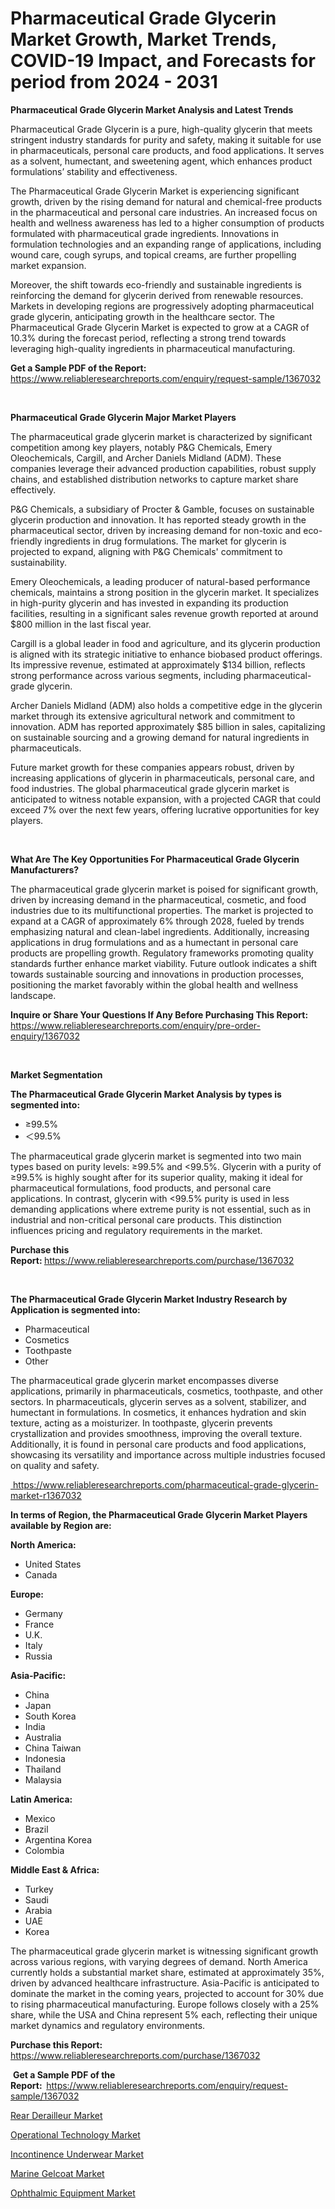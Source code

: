 <p><h1>Pharmaceutical Grade Glycerin Market Growth, Market Trends, COVID-19 Impact, and Forecasts for period from 2024 - 2031</h1></p><p><strong>Pharmaceutical Grade Glycerin Market Analysis and Latest Trends</strong></p>
<p><p>Pharmaceutical Grade Glycerin is a pure, high-quality glycerin that meets stringent industry standards for purity and safety, making it suitable for use in pharmaceuticals, personal care products, and food applications. It serves as a solvent, humectant, and sweetening agent, which enhances product formulations’ stability and effectiveness.</p><p>The Pharmaceutical Grade Glycerin Market is experiencing significant growth, driven by the rising demand for natural and chemical-free products in the pharmaceutical and personal care industries. An increased focus on health and wellness awareness has led to a higher consumption of products formulated with pharmaceutical grade ingredients. Innovations in formulation technologies and an expanding range of applications, including wound care, cough syrups, and topical creams, are further propelling market expansion.</p><p>Moreover, the shift towards eco-friendly and sustainable ingredients is reinforcing the demand for glycerin derived from renewable resources. Markets in developing regions are progressively adopting pharmaceutical grade glycerin, anticipating growth in the healthcare sector. The Pharmaceutical Grade Glycerin Market is expected to grow at a CAGR of 10.3% during the forecast period, reflecting a strong trend towards leveraging high-quality ingredients in pharmaceutical manufacturing.</p></p>
<p><strong>Get a Sample PDF of the Report:&nbsp;</strong> <a href="https://www.reliableresearchreports.com/enquiry/request-sample/1367032?utm_campaign=121&utm_medium=2&utm_source=Github&utm_content=ia&utm_term=06122024&utm_id=pharmaceutical-grade-glycerin">https://www.reliableresearchreports.com/enquiry/request-sample/1367032</a></p>
<p>&nbsp;</p>
<p><strong>Pharmaceutical Grade Glycerin Major Market Players</strong></p>
<p><p>The pharmaceutical grade glycerin market is characterized by significant competition among key players, notably P&G Chemicals, Emery Oleochemicals, Cargill, and Archer Daniels Midland (ADM). These companies leverage their advanced production capabilities, robust supply chains, and established distribution networks to capture market share effectively.</p><p>P&G Chemicals, a subsidiary of Procter & Gamble, focuses on sustainable glycerin production and innovation. It has reported steady growth in the pharmaceutical sector, driven by increasing demand for non-toxic and eco-friendly ingredients in drug formulations. The market for glycerin is projected to expand, aligning with P&G Chemicals' commitment to sustainability.</p><p>Emery Oleochemicals, a leading producer of natural-based performance chemicals, maintains a strong position in the glycerin market. It specializes in high-purity glycerin and has invested in expanding its production facilities, resulting in a significant sales revenue growth reported at around $800 million in the last fiscal year.</p><p>Cargill is a global leader in food and agriculture, and its glycerin production is aligned with its strategic initiative to enhance biobased product offerings. Its impressive revenue, estimated at approximately $134 billion, reflects strong performance across various segments, including pharmaceutical-grade glycerin.</p><p>Archer Daniels Midland (ADM) also holds a competitive edge in the glycerin market through its extensive agricultural network and commitment to innovation. ADM has reported approximately $85 billion in sales, capitalizing on sustainable sourcing and a growing demand for natural ingredients in pharmaceuticals.</p><p>Future market growth for these companies appears robust, driven by increasing applications of glycerin in pharmaceuticals, personal care, and food industries. The global pharmaceutical grade glycerin market is anticipated to witness notable expansion, with a projected CAGR that could exceed 7% over the next few years, offering lucrative opportunities for key players.</p></p>
<p>&nbsp;</p>
<p><strong>What Are The Key Opportunities For Pharmaceutical Grade Glycerin Manufacturers?</strong></p>
<p><p>The pharmaceutical grade glycerin market is poised for significant growth, driven by increasing demand in the pharmaceutical, cosmetic, and food industries due to its multifunctional properties. The market is projected to expand at a CAGR of approximately 6% through 2028, fueled by trends emphasizing natural and clean-label ingredients. Additionally, increasing applications in drug formulations and as a humectant in personal care products are propelling growth. Regulatory frameworks promoting quality standards further enhance market viability. Future outlook indicates a shift towards sustainable sourcing and innovations in production processes, positioning the market favorably within the global health and wellness landscape.</p></p>
<p><strong>Inquire or Share Your Questions If Any Before Purchasing This Report:</strong> <a href="https://www.reliableresearchreports.com/enquiry/pre-order-enquiry/1367032?utm_campaign=121&utm_medium=2&utm_source=Github&utm_content=ia&utm_term=06122024&utm_id=pharmaceutical-grade-glycerin">https://www.reliableresearchreports.com/enquiry/pre-order-enquiry/1367032</a></p>
<p>&nbsp;</p>
<p><strong>Market Segmentation</strong></p>
<p><strong>The Pharmaceutical Grade Glycerin Market Analysis by types is segmented into:</strong></p>
<p><ul><li>≥99.5%</li><li>＜99.5%</li></ul></p>
<p><p>The pharmaceutical grade glycerin market is segmented into two main types based on purity levels: ≥99.5% and <99.5%. Glycerin with a purity of ≥99.5% is highly sought after for its superior quality, making it ideal for pharmaceutical formulations, food products, and personal care applications. In contrast, glycerin with <99.5% purity is used in less demanding applications where extreme purity is not essential, such as in industrial and non-critical personal care products. This distinction influences pricing and regulatory requirements in the market.</p></p>
<p><strong>Purchase this Report:&nbsp;</strong><a href="https://www.reliableresearchreports.com/purchase/1367032?utm_campaign=121&utm_medium=2&utm_source=Github&utm_content=ia&utm_term=06122024&utm_id=pharmaceutical-grade-glycerin">https://www.reliableresearchreports.com/purchase/1367032</a></p>
<p>&nbsp;</p>
<p><strong>The Pharmaceutical Grade Glycerin Market Industry Research by Application is segmented into:</strong></p>
<p><ul><li>Pharmaceutical</li><li>Cosmetics</li><li>Toothpaste</li><li>Other</li></ul></p>
<p><p>The pharmaceutical grade glycerin market encompasses diverse applications, primarily in pharmaceuticals, cosmetics, toothpaste, and other sectors. In pharmaceuticals, glycerin serves as a solvent, stabilizer, and humectant in formulations. In cosmetics, it enhances hydration and skin texture, acting as a moisturizer. In toothpaste, glycerin prevents crystallization and provides smoothness, improving the overall texture. Additionally, it is found in personal care products and food applications, showcasing its versatility and importance across multiple industries focused on quality and safety.</p></p>
<p><a href="https://www.reliableresearchreports.com/pharmaceutical-grade-glycerin-market-r1367032?utm_campaign=121&utm_medium=2&utm_source=Github&utm_content=ia&utm_term=06122024&utm_id=pharmaceutical-grade-glycerin">&nbsp;https://www.reliableresearchreports.com/pharmaceutical-grade-glycerin-market-r1367032</a></p>
<p><strong>In terms of Region, the Pharmaceutical Grade Glycerin Market Players available by Region are:</strong></p>
<p>
    <p> <strong> North America: </strong>
        <ul>
            <li>United States</li>
            <li>Canada</li>
        </ul>
        </p> 
    <p> <strong> Europe: </strong>
        <ul>
            <li>Germany</li>
            <li>France</li>
            <li>U.K.</li>
            <li>Italy</li>
            <li>Russia</li>
        </ul>
        </p> 
    <p> <strong> Asia-Pacific: </strong>
        <ul>
            <li>China</li>
            <li>Japan</li>
            <li>South Korea</li>
            <li>India</li>
            <li>Australia</li>
            <li>China Taiwan</li>
            <li>Indonesia</li>
            <li>Thailand</li>
            <li>Malaysia</li>
        </ul>
        </p> 
    <p> <strong> Latin America: </strong>
        <ul>
            <li>Mexico</li>
            <li>Brazil</li>
            <li>Argentina Korea</li>
            <li>Colombia</li>
        </ul>
        </p> 
    <p> <strong> Middle East & Africa: </strong>
        <ul>
            <li>Turkey</li>
            <li>Saudi</li>
            <li>Arabia</li>
            <li>UAE</li>
            <li>Korea</li>
        </ul>
    </p>
    </p>
<p><p>The pharmaceutical grade glycerin market is witnessing significant growth across various regions, with varying degrees of demand. North America currently holds a substantial market share, estimated at approximately 35%, driven by advanced healthcare infrastructure. Asia-Pacific is anticipated to dominate the market in the coming years, projected to account for 30% due to rising pharmaceutical manufacturing. Europe follows closely with a 25% share, while the USA and China represent 5% each, reflecting their unique market dynamics and regulatory environments.</p></p>
<p><strong>Purchase this Report: </strong><a href="https://www.reliableresearchreports.com/purchase/1367032?utm_campaign=121&utm_medium=2&utm_source=Github&utm_content=ia&utm_term=06122024&utm_id=pharmaceutical-grade-glycerin">https://www.reliableresearchreports.com/purchase/1367032</a></p>
<p>&nbsp;<strong>Get a Sample PDF of the Report:&nbsp;&nbsp;</strong><a href="https://www.reliableresearchreports.com/enquiry/request-sample/1367032?utm_campaign=121&utm_medium=2&utm_source=Github&utm_content=ia&utm_term=06122024&utm_id=pharmaceutical-grade-glycerin">https://www.reliableresearchreports.com/enquiry/request-sample/1367032</a></p>
<p><strong></strong></p>
<p><p><a href="https://github.com/mauripalmi/Market-Research-Report-List-5/blob/main/rear-derailleur-market.md?utm_campaign=121&utm_medium=2&utm_source=Github&utm_content=ia&utm_term=06122024&utm_id=pharmaceutical-grade-glycerin">Rear Derailleur Market</a></p><p><a href="https://www.linkedin.com/pulse/global-operational-technology-market-size-2024-2031-19aoe?utm_campaign=121&utm_medium=2&utm_source=Github&utm_content=ia&utm_term=06122024&utm_id=pharmaceutical-grade-glycerin">Operational Technology Market</a></p><p><a href="https://github.com/gulaimolin/Market-Research-Report-List-6/blob/main/incontinence-underwear-market.md?utm_campaign=121&utm_medium=2&utm_source=Github&utm_content=ia&utm_term=06122024&utm_id=pharmaceutical-grade-glycerin">Incontinence Underwear Market</a></p><p><a href="https://issuu.com/reportprime-2/docs/marine-gelcoat-market-size-2030.pptx?utm_campaign=121&utm_medium=2&utm_source=Github&utm_content=ia&utm_term=06122024&utm_id=pharmaceutical-grade-glycerin">Marine Gelcoat Market</a></p><p><a href="https://www.linkedin.com/pulse/69-cagr-forecast-theophthalmic-equipment-market-from-2024-2031to-7mttf?utm_campaign=121&utm_medium=2&utm_source=Github&utm_content=ia&utm_term=06122024&utm_id=pharmaceutical-grade-glycerin">Ophthalmic Equipment Market</a></p></p>